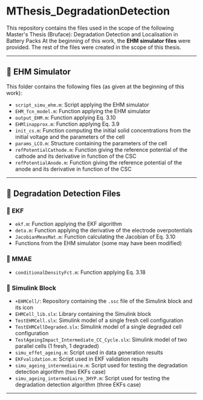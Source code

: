 # MThesis_DegradationDetection
This repository contains the files used in the scope of the following Master's Thesis (Bruface): Degradation Detection and Localisation in Battery Packs
At the beginning of this work, the **EHM simulator files** were provided. The rest of the files were created in the scope of this thesis.  

---

## 📂 EHM Simulator

This folder contains the following files (as given at the beginning of this work):

- `script_simu_ehm.m`: Script applying the EHM simulator  
- `EHM_fcn_model.m`: Function applying the EHM simulator  
- `output_EHM.m`: Function applying Eq.  3.10
- `EHMlinapprox.m`: Function applying Eq. 3.9
- `init_cs.m`: Function computing the initial solid concentrations from the initial voltage and the parameters of the cell  
- `params_LCO.m`: Structure containing the parameters of the cell  
- `refPotentialCathode.m`: Function giving the reference potential of the cathode and its derivative in function of the CSC  
- `refPotentialAnode.m`: Function giving the reference potential of the anode and its derivative in function of the CSC  

---

## 📂 Degradation Detection Files

### 🔹 EKF  
- `ekf.m`: Function applying the EKF algorithm  
- `deta.m`: Function applying the derivative of the electrode overpotentials  
- `JacobianMeasMat.m`: Function calculating the Jacobian of Eq. 3.10
- Functions from the EHM simulator (some may have been modified)  

### 🔹 MMAE  
- `conditionalDensityFct.m`: Function applying Eq. 3.18  

### 🔹 Simulink Block  
- `+EHMCell/`: Repository containing the `.ssc` file of the Simulink block and its icon  
- `EHMCell_lib.slx`: Library containing the Simulink block  
- `TestEHMCell.slx`: Simulink model of a single fresh cell configuration
- `TestEHMCellDegraded.slx`: Simulink model of a single degraded cell configuration
- `TestAgeingImpact_Intermediate_CC_Cycle.slx`: Simulink model of two parallel cells (1 fresh, 1 degraded)  
- `simu_effet_ageing.m`: Script used in data generation results  
- `EKFvalidation.m`: Script used in EKF validation results  
- `simu_ageing_intermediaire.m`: Script used for testing the degradation detection algorithm (two EKFs case)  
- `simu_ageing_intermediaire_3HYP.m`: Script used for testing the degradation detection algorithm (three EKFs case)  

---
